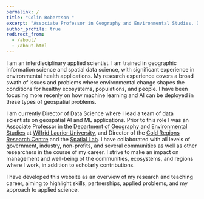 ```yaml
---
permalink: /
title: "Colin Robertson "
excerpt: "Associate Professor in Geography and Environmental Studies, Director of the Cold Regions Research Centre"
author_profile: true
redirect_from: 
  - /about/
  - /about.html
---
```


I am an interdisciplinary applied scientist. I am trained in geographic information science and spatial data science, with significant experience in environmental health applications. My research experience covers a broad swath of issues and problems where  environmental change shapes the conditions for healthy ecosystems, populations, and people. I have been focusing more recenly on how machine learning and AI can be deployed in these types of geospatial problems. 

I am currently Director of Data Science where I lead a team of data scientists on geospatial AI and ML applications. Prior to this role I was an Associate Professor in the [Department of Geography and Environmental Studies](https://students.wlu.ca/programs/science/geography-and-environmental-studies/index.html?ref=ges) at [Wilfrid Laurier University](https://wlu.ca/), and  Director of the [Cold Regions Research Centre](https://coldregions.ca/) and the [Spatial Lab](https://thespatiallab.org/). I have collaborated with all levels of government, industry, non-profits, and several communities as well as other researchers in the course of my career. I strive to make an impact on management and well-being of the communities, ecosystems, and regions where I work, in addition to scholarly contributions.

I have developed this website as an overview of my research and teaching career, aiming to highlight skills, partnerships, applied problems, and my approach to applied science.
